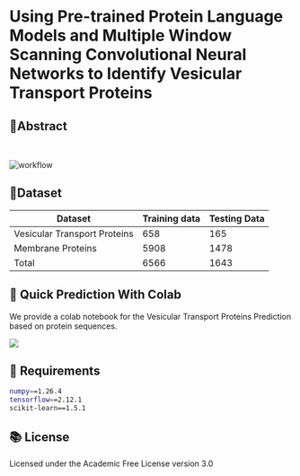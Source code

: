# Using Pre-trained Protein Language Models and Multiple Window Scanning Convolutional Neural Networks to Identify Vesicular Transport Proteins

## 🧬Abstract <a name="abstract"></a>
<br>

![workflow](figure/Flowchart.jpg)

## 📃Dataset <a name="Dataset"></a>

| Dataset                      | Training data | Testing Data |
|------------------------------|---------------|--------------|
| Vesicular Transport Proteins | 658           | 165          |
| Membrane Proteins            | 5908          | 1478         |
| Total                        | 6566          | 1643         |

## 🚀&nbsp;Quick Prediction With Colab <a name="colab"></a>
We provide a colab notebook for the Vesicular Transport Proteins Prediction based on protein sequences.

[<img src="https://colab.research.google.com/assets/colab-badge.svg">](https://colab.research.google.com/drive/133sbveFxzeSAA5BWngr6ocArhUuVW0R1?usp=sharing)

## 💾&nbsp;Requirements <a name="requirement"></a>
```bash
numpy==1.26.4
tensorflow==2.12.1
scikit-learn==1.5.1
```
## 📚&nbsp;License <a name=" License"></a>
Licensed under the Academic Free License version 3.0
